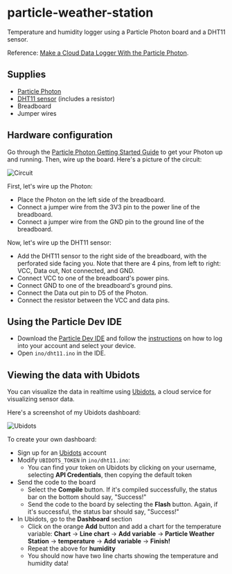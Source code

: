 # particle-weather-station

Temperature and humidity logger using a Particle Photon board and a DHT11 sensor.

Reference: [Make a Cloud Data Logger With the Particle Photon](https://www.openhomeautomation.net/cloud-data-logger-particle-photon/).

## Supplies

* [Particle Photon](https://store.particle.io/)
* [DHT11 sensor](https://www.adafruit.com/product/386) (includes a resistor)
* Breadboard
* Jumper wires

## Hardware configuration

Go through the [Particle Photon Getting Started Guide](https://docs.particle.io/guide/getting-started/intro/photon/) to get your Photon up and running. Then, wire up the board. Here's a picture of the circuit:

![Circuit](https://raw.githubusercontent.com/drejkim/particle-weather-station/master/img/circuit.jpg)

First, let's wire up the Photon:

* Place the Photon on the left side of the breadboard.
* Connect a jumper wire from the 3V3 pin to the power line of the breadboard.
* Connect a jumper wire from the GND pin to the ground line of the breadboard.

Now, let's wire up the DHT11 sensor:

* Add the DHT11 sensor to the right side of the breadboard, with the perforated side facing you. Note that there are 4 pins, from left to right: VCC, Data out, Not connected, and GND.
* Connect VCC to one of the breadboard's power pins.
* Connect GND to one of the breadboard's ground pins.
* Connect the Data out pin to D5 of the Photon.
* Connect the resistor between the VCC and data pins.

## Using the Particle Dev IDE

* Download the [Particle Dev IDE](https://www.particle.io/dev) and follow the [instructions](https://docs.particle.io/guide/tools-and-features/dev/) on how to log into your account and select your device.
* Open `ino/dht11.ino` in the IDE.

## Viewing the data with Ubidots

You can visualize the data in realtime using [Ubidots](http://ubidots.com/), a cloud service for visualizing sensor data.

Here's a screenshot of my Ubidots dashboard:

![Ubidots](https://raw.githubusercontent.com/drejkim/particle-weather-station/master/img/ubidots.png)

To create your own dashboard:

* Sign up for an [Ubidots](http://ubidots.com/) account
* Modify `UBIDOTS_TOKEN` in `ino/dht11.ino`:
  * You can find your token on Ubidots by clicking on your username, selecting **API Credentials**, then copying the default token
* Send the code to the board
  * Select the **Compile** button. If it's compiled successfully, the status bar on the bottom should say, "Success!"
  * Send the code to the board by selecting the **Flash** button. Again, if it's successful, the status bar should say, "Success!"
* In Ubidots, go to the **Dashboard** section
  * Click on the orange **Add** button and add a chart for the temperature variable: **Chart** -> **Line chart** -> **Add variable** -> **Particle Weather Station** -> **temperature** -> **Add variable** -> **Finish!**
  * Repeat the above for **humidity**
  * You should now have two line charts showing the temperature and humidity data!
